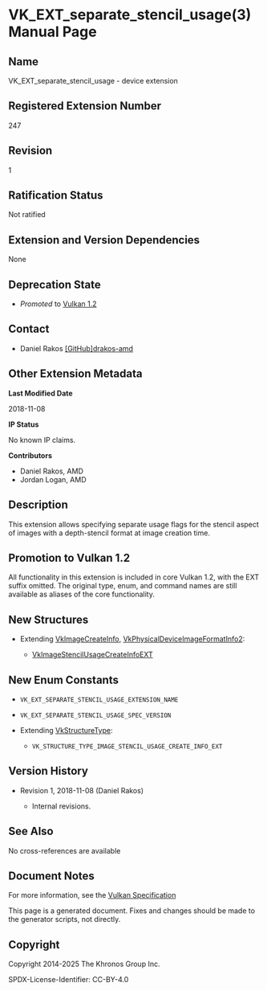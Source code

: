 # VK\_EXT\_separate\_stencil\_usage(3) Manual Page

## Name

VK\_EXT\_separate\_stencil\_usage - device extension



## [](#_registered_extension_number)Registered Extension Number

247

## [](#_revision)Revision

1

## [](#_ratification_status)Ratification Status

Not ratified

## [](#_extension_and_version_dependencies)Extension and Version Dependencies

None

## [](#_deprecation_state)Deprecation State

- *Promoted* to [Vulkan 1.2](https://registry.khronos.org/vulkan/specs/latest/html/vkspec.html#versions-1.2-promotions)

## [](#_contact)Contact

- Daniel Rakos [\[GitHub\]drakos-amd](https://github.com/KhronosGroup/Vulkan-Docs/issues/new?body=%5BVK_EXT_separate_stencil_usage%5D%20%40drakos-amd%0A%2AHere%20describe%20the%20issue%20or%20question%20you%20have%20about%20the%20VK_EXT_separate_stencil_usage%20extension%2A)

## [](#_other_extension_metadata)Other Extension Metadata

**Last Modified Date**

2018-11-08

**IP Status**

No known IP claims.

**Contributors**

- Daniel Rakos, AMD
- Jordan Logan, AMD

## [](#_description)Description

This extension allows specifying separate usage flags for the stencil aspect of images with a depth-stencil format at image creation time.

## [](#_promotion_to_vulkan_1_2)Promotion to Vulkan 1.2

All functionality in this extension is included in core Vulkan 1.2, with the EXT suffix omitted. The original type, enum, and command names are still available as aliases of the core functionality.

## [](#_new_structures)New Structures

- Extending [VkImageCreateInfo](https://registry.khronos.org/vulkan/specs/latest/man/html/VkImageCreateInfo.html), [VkPhysicalDeviceImageFormatInfo2](https://registry.khronos.org/vulkan/specs/latest/man/html/VkPhysicalDeviceImageFormatInfo2.html):
  
  - [VkImageStencilUsageCreateInfoEXT](https://registry.khronos.org/vulkan/specs/latest/man/html/VkImageStencilUsageCreateInfoEXT.html)

## [](#_new_enum_constants)New Enum Constants

- `VK_EXT_SEPARATE_STENCIL_USAGE_EXTENSION_NAME`
- `VK_EXT_SEPARATE_STENCIL_USAGE_SPEC_VERSION`
- Extending [VkStructureType](https://registry.khronos.org/vulkan/specs/latest/man/html/VkStructureType.html):
  
  - `VK_STRUCTURE_TYPE_IMAGE_STENCIL_USAGE_CREATE_INFO_EXT`

## [](#_version_history)Version History

- Revision 1, 2018-11-08 (Daniel Rakos)
  
  - Internal revisions.

## [](#_see_also)See Also

No cross-references are available

## [](#_document_notes)Document Notes

For more information, see the [Vulkan Specification](https://registry.khronos.org/vulkan/specs/latest/html/vkspec.html#VK_EXT_separate_stencil_usage)

This page is a generated document. Fixes and changes should be made to the generator scripts, not directly.

## [](#_copyright)Copyright

Copyright 2014-2025 The Khronos Group Inc.

SPDX-License-Identifier: CC-BY-4.0
